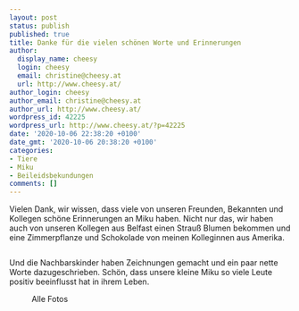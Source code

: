 ```yaml
---
layout: post
status: publish
published: true
title: Danke für die vielen schönen Worte und Erinnerungen
author:
  display_name: cheesy
  login: cheesy
  email: christine@cheesy.at
  url: http://www.cheesy.at/
author_login: cheesy
author_email: christine@cheesy.at
author_url: http://www.cheesy.at/
wordpress_id: 42225
wordpress_url: http://www.cheesy.at/?p=42225
date: '2020-10-06 22:38:20 +0100'
date_gmt: '2020-10-06 20:38:20 +0100'
categories:
- Tiere
- Miku
- Beileidsbekundungen
comments: []
---
```

<!-- wp:paragraph -->
Vielen Dank, wir wissen, dass viele von unseren Freunden, Bekannten und Kollegen schöne Erinnerungen an Miku haben. Nicht nur das, wir haben auch von unseren Kollegen aus Belfast einen Strauß Blumen bekommen und eine Zimmerpflanze und Schokolade von meinen Kolleginnen aus Amerika.
<!-- /wp:paragraph -->
<!-- wp:image {"id":42215} -->
<figure class="wp-block-image"><img src="{% link _fotos/arbeit/2015-2022-puppet/2020/beileidsbekundungen/Miku-Gedenken-001.jpg %}" alt="" class="wp-image-42215"></figure>
<!-- /wp:image -->
<!-- wp:paragraph -->
Und die Nachbarskinder haben Zeichnungen gemacht und ein paar nette Worte dazugeschrieben.
<!-- /wp:paragraph -->
<!-- wp:paragraph -->
Schön, dass unsere kleine Miku so viele Leute positiv beeinflusst hat in ihrem Leben.
<!-- /wp:paragraph -->
<!-- wp:image {"id":42220,"linkDestination":"custom"} -->
<figure class="wp-block-image"><a href="{% link _fotos/arbeit/2015-2022-puppet/2020/beileidsbekundungen/index.md %}"><img src="{% link _fotos/arbeit/2015-2022-puppet/2020/beileidsbekundungen/Miku-Gedenken-006.jpg %}" alt="" class="wp-image-42220"></a><br>
<figcaption>Alle Fotos</figcaption>
</figure>
<!-- /wp:image -->
